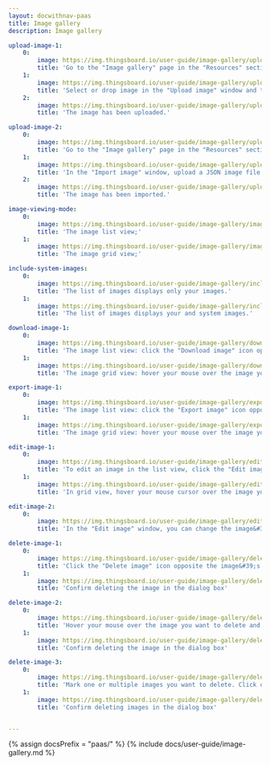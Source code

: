 ```yaml
---
layout: docwithnav-paas
title: Image gallery
description: Image gallery

upload-image-1:
    0:
        image: https://img.thingsboard.io/user-guide/image-gallery/upload-image-1-pe.png
        title: 'Go to the "Image gallery" page in the "Resources" section. Then, click the “Upload image” button in the top right corner of the screen;'
    1:
        image: https://img.thingsboard.io/user-guide/image-gallery/upload-image-2-pe.png
        title: 'Select or drop image in the "Upload image" window and then click "Upload";'
    2:
        image: https://img.thingsboard.io/user-guide/image-gallery/upload-image-3-pe.png
        title: 'The image has been uploaded.'

upload-image-2:
    0:
        image: https://img.thingsboard.io/user-guide/image-gallery/upload-image-4-pe.png
        title: 'Go to the "Image gallery" page in the "Resources" section. Then, click the "Import image" icon in the top right corner of the screen;'
    1:
        image: https://img.thingsboard.io/user-guide/image-gallery/upload-image-5-pe.png
        title: 'In the "Import image" window, upload a JSON image file and click "Import";'
    2:
        image: https://img.thingsboard.io/user-guide/image-gallery/upload-image-6-pe.png
        title: 'The image has been imported.'

image-viewing-mode:
    0:
        image: https://img.thingsboard.io/user-guide/image-gallery/image-viewing-mode-1-pe.png
        title: 'The image list view;'
    1:
        image: https://img.thingsboard.io/user-guide/image-gallery/image-viewing-mode-2-pe.png
        title: 'The image grid view;'

include-system-images:
    0:
        image: https://img.thingsboard.io/user-guide/image-gallery/include-system-images-1-pe.png
        title: 'The list of images displays only your images.'
    1:
        image: https://img.thingsboard.io/user-guide/image-gallery/include-system-images-2-pe.png
        title: 'The list of images displays your and system images.'

download-image-1:
    0:
        image: https://img.thingsboard.io/user-guide/image-gallery/download-image-1-pe.png
        title: 'The image list view: click the "Download image" icon opposite the image&#39;s name you want to download.'
    1:
        image: https://img.thingsboard.io/user-guide/image-gallery/download-image-2-pe.png
        title: 'The image grid view: hover your mouse over the image you want to download and click the "Download image" icon.'

export-image-1:
    0:
        image: https://img.thingsboard.io/user-guide/image-gallery/export-image-1-pe.png
        title: 'The image list view: click the "Export image" icon opposite the image&#39;s name you want to export.'
    1:
        image: https://img.thingsboard.io/user-guide/image-gallery/export-image-2-pe.png
        title: 'The image grid view: hover your mouse over the image you want to export and click the "Export image" icon.'

edit-image-1:
    0:
        image: https://img.thingsboard.io/user-guide/image-gallery/edit-image-1-pe.png
        title: 'To edit an image in the list view, click the "Edit image" icon next to the name of the image you want to edit.'
    1:
        image: https://img.thingsboard.io/user-guide/image-gallery/edit-image-3-pe.png
        title: 'In grid view, hover your mouse cursor over the image you want to edit and click the "Edit Image" button.'

edit-image-2:
    0:
        image: https://img.thingsboard.io/user-guide/image-gallery/edit-image-2-pe.png
        title: 'In the "Edit image" window, you can change the image&#39;s name, copy the image link, download, export, or update the image.'

delete-image-1:
    0:
        image: https://img.thingsboard.io/user-guide/image-gallery/delete-image-1-pe.png
        title: 'Click the "Delete image" icon opposite the image&#39;s name you want to delete;'
    1:
        image: https://img.thingsboard.io/user-guide/image-gallery/delete-image-2-pe.png
        title: 'Confirm deleting the image in the dialog box'

delete-image-2:
    0:
        image: https://img.thingsboard.io/user-guide/image-gallery/delete-image-3-pe.png
        title: 'Hover your mouse over the image you want to delete and click the "Delete image" icon;'
    1:
        image: https://img.thingsboard.io/user-guide/image-gallery/delete-image-4-pe.png
        title: 'Confirm deleting the image in the dialog box'

delete-image-3:
    0:
        image: https://img.thingsboard.io/user-guide/image-gallery/delete-image-5-pe.png
        title: 'Mark one or multiple images you want to delete. Click on the "Delete" bin icon in the top right corner;'
    1:
        image: https://img.thingsboard.io/user-guide/image-gallery/delete-image-6-pe.png
        title: 'Confirm deleting images in the dialog box'


---
```


{% assign docsPrefix = "paas/" %}
{% include docs/user-guide/image-gallery.md %}